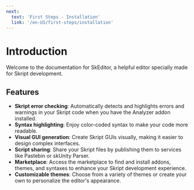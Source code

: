 ```yaml
---
next: 
  text: 'First Steps - Installation'
  link: '/en-US/first-steps/installation'
---
```


# Introduction

Welcome to the documentation for SkEditor, a helpful editor specially made for Skript development.

## Features

- **Skript error checking**: Automatically detects and highlights errors and warnings in your Skript code when you have the Analyzer addon installed.
- **Syntax highlighting**: Enjoy color-coded syntax to make your code more readable.
- **Visual GUI generation**: Create Skript GUIs visually, making it easier to design complex interfaces.
- **Script sharing**: Share your Skript files by publishing them to services like Pastebin or skUnity Parser.
- **Marketplace**: Access the marketplace to find and install addons, themes, and syntaxes to enhance your Skript development experience.
- **Customizable themes**: Choose from a variety of themes or create your own to personalize the editor's appearance.
